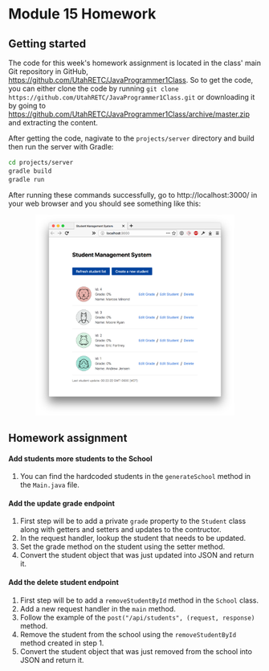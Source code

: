 # Module 15 Homework

<style>
@media print {
  pre {
    border: 1px solid gray;
    page-break-inside: avoid;
  }
}

.break {
  page-break-after: always;
}
</style>

## Getting started

The code for this week's homework assignment is located in the class' main Git
repository in GitHub, https://github.com/UtahRETC/JavaProgrammer1Class. So to
get the code, you can either clone the code by running `git clone
https://github.com/UtahRETC/JavaProgrammer1Class.git` or downloading it by
going to https://github.com/UtahRETC/JavaProgrammer1Class/archive/master.zip
and extracting the content.

After getting the code, nagivate to the `projects/server` directory and build
then run the server with Gradle:

```bash
cd projects/server
gradle build
gradle run
```

After running these commands successfully, go to http://localhost:3000/ in your
web browser and you should see something like this:

<center>
  <img src="assets/webapp.png" height="400" />
</center>


## Homework assignment

#### Add students more students to the School

1. You can find the hardcoded students in the `generateSchool` method in the
   `Main.java` file.


#### Add the update grade endpoint
1. First step will be to add a private `grade` property to the `Student` class
   along with getters and setters and updates to the contructor.
2. In the request handler, lookup the student that needs to be updated.
3. Set the grade method on the student using the setter method.
4. Convert the student object that was just updated into JSON and return it.


#### Add the delete student endpoint

1. First step will be to add a `removeStudentById` method in the `School`
   class.
2. Add a new request handler in the `main` method.
3. Follow the example of the `post("/api/students", (request, response)`
   method.
4. Remove the student from the school using the `removeStudentById` method
   created in step 1.
5. Convert the student object that was just removed from the school into JSON
   and return it.
